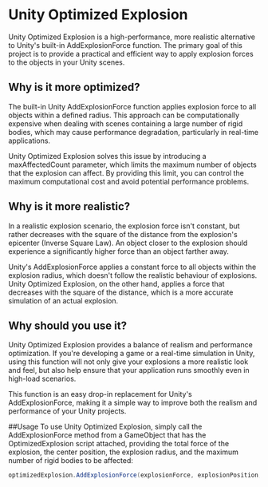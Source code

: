 # Unity Optimized Explosion
Unity Optimized Explosion is a high-performance, more realistic alternative to Unity's built-in AddExplosionForce function. The primary goal of this project is to provide a practical and efficient way to apply explosion forces to the objects in your Unity scenes.

## Why is it more optimized?
The built-in Unity AddExplosionForce function applies explosion force to all objects within a defined radius. This approach can be computationally expensive when dealing with scenes containing a large number of rigid bodies, which may cause performance degradation, particularly in real-time applications.

Unity Optimized Explosion solves this issue by introducing a maxAffectedCount parameter, which limits the maximum number of objects that the explosion can affect. By providing this limit, you can control the maximum computational cost and avoid potential performance problems.

## Why is it more realistic?
In a realistic explosion scenario, the explosion force isn't constant, but rather decreases with the square of the distance from the explosion's epicenter (Inverse Square Law). An object closer to the explosion should experience a significantly higher force than an object farther away.

Unity's AddExplosionForce applies a constant force to all objects within the explosion radius, which doesn't follow the realistic behaviour of explosions. Unity Optimized Explosion, on the other hand, applies a force that decreases with the square of the distance, which is a more accurate simulation of an actual explosion.

## Why should you use it?
Unity Optimized Explosion provides a balance of realism and performance optimization. If you're developing a game or a real-time simulation in Unity, using this function will not only give your explosions a more realistic look and feel, but also help ensure that your application runs smoothly even in high-load scenarios.

This function is an easy drop-in replacement for Unity's AddExplosionForce, making it a simple way to improve both the realism and performance of your Unity projects.

##Usage
To use Unity Optimized Explosion, simply call the AddExplosionForce method from a GameObject that has the OptimizedExplosion script attached, providing the total force of the explosion, the center position, the explosion radius, and the maximum number of rigid bodies to be affected:

```csharp
optimizedExplosion.AddExplosionForce(explosionForce, explosionPosition, explosionRadius, maxAffectedCount);
```

